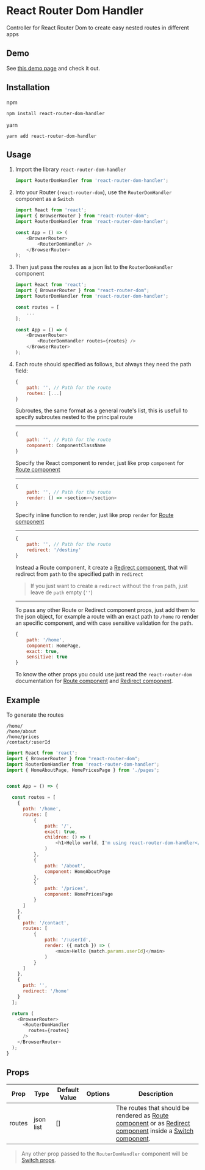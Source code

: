 # React Router Dom Handler

Controller for React Router Dom to create easy nested routes in different apps

## Demo

See [this demo page](https://codesandbox.io/s/react-router-dom-handler-geh5e?fontsize=14&hidenavigation=1&theme=dark) and check it out.

## Installation

npm
```
npm install react-router-dom-handler
```

yarn
```
yarn add react-router-dom-handler
```

## Usage

1. Import the library `react-router-dom-handler`

    ```javascript
    import RouterDomHandler from 'react-router-dom-handler';
    ```

1. Into your Router (`react-router-dom`), use the `RouterDomHandler` component as a `Switch`

    ```javascript
    import React from 'react';
    import { BrowserRouter } from "react-router-dom";
    import RouterDomHandler from 'react-router-dom-handler';

    const App = () => (
        <BrowserRouter>
            <RouterDomHandler />
        </BrowserRouter>
    );
    
    ```

1. Then just pass the routes as a json list to the `RouterDomHandler` component

    ```javascript
    import React from 'react';
    import { BrowserRouter } from "react-router-dom";
    import RouterDomHandler from 'react-router-dom-handler';

    const routes = [
        ...
    ];

    const App = () => (
        <BrowserRouter>
            <RouterDomHandler routes={routes} />
        </BrowserRouter>
    );
    
    ```

1. Each route should specified as follows, but always they need the path field:

    ```javascript
    {
        path: '', // Path for the route
        routes: [...]
    }
    ```
    Subroutes, the same format as a general route's list, this is usefull to specify subroutes nested to the principal route

    ---

    ```javascript
    {
        path: '', // Path for the route
        component: ComponentClassName
    }
    ```
    Specify the React component to render, just like prop `component` for [Route component](https://reactrouter.com/web/api/Route/component)

    ---

    ```javascript
    {
        path: '', // Path for the route
        render: () => <section></section>
    }
    ```
    Specify inline function to render, just like prop `render` for [Route component](https://reactrouter.com/web/api/Route/render-func)

    ---

    ```javascript
    {
        path: '', // Path for the route
        redirect: '/destiny'
    }
    ```
    Instead a Route component, it create a [Redirect component](https://reactrouter.com/web/api/Redirect), that will redirect from `path` to the specified path in `redirect`

    > If you just want to create a `redirect` without the `from` path, just leave de `path` empty (`''`)

    ---

    To pass any other Route or Redirect component props, just add them to the json object, for example a route with an exact path to `/home` ro render an specific component, and with case sensitive validation for the path.

    ```javascript
    {
        path: '/home',
        component: HomePage,
        exact: true,
        sensitive: true
    }
    ```

    To know the other props you could use just read the `react-router-dom` documentation for [Route component](https://reactrouter.com/web/api/Route/component) and [Redirect component](https://reactrouter.com/web/api/Redirect).


## Example

To generate the routes

```
/home/
/home/about
/home/prices
/contact/:userId
```

```javascript
import React from 'react';
import { BrowserRouter } from "react-router-dom";
import RouterDomHandler from 'react-router-dom-handler';
import { HomeAboutPage, HomePricesPage } from './pages';


const App = () => {

  const routes = [
    {
      path: '/home',
      routes: [
          {
              path: '/',
              exact: true,
              children: () => (
                  <h1>Hello world, I'm using react-router-dom-handler</h1>
              )
          },
          {
              path: '/about',
              component: HomeAboutPage
          },
          {
              path: '/prices',
              component: HomePricesPage
          }
      ]
    },
    {
      path: '/contact',
      routes: [
          {
              path: '/:userId',
              render: ({ match }) => (
                  <main>Hello {match.params.userId}</main>
              )
          }
      ]
    },
    {
      path: '',
      redirect: '/home'
    }
  ];

  return (
    <BrowserRouter>
      <RouterDomHandler
        routes={routes}
      />
    </BrowserRouter>
  );
}
```

## Props

Prop|Type|Default Value|Options|Description
----|----|-------------|-------|-----------
routes|json list|[]||The routes that should be rendered as [Route component](https://reactrouter.com/web/api/Route/component) or as [Redirect component](https://reactrouter.com/web/api/Redirect) inside a [Switch component](https://reactrouter.com/web/api/Switch).

> Any other prop passed to the `RouterDomHandler` component will be [Switch props](https://reactrouter.com/web/api/Switch).